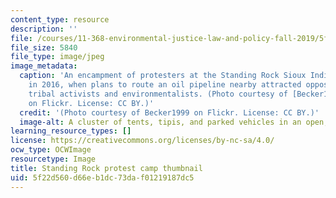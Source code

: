 ```yaml
---
content_type: resource
description: ''
file: /courses/11-368-environmental-justice-law-and-policy-fall-2019/5f22d560d66eb1dc73daf01219187dc5_11-368f19-th.jpg
file_size: 5840
file_type: image/jpeg
image_metadata:
  caption: 'An encampment of protesters at the Standing Rock Sioux Indian Reservation
    in 2016, when plans to route an oil pipeline nearby attracted opposition from
    tribal activists and environmentalists. (Photo courtesy of [Becker1999](https://www.flickr.com/photos/becker271/31046295083/)
    on Flickr. License: CC BY.)'
  credit: '(Photo courtesy of Becker1999 on Flickr. License: CC BY.)'
  image-alt: A cluster of tents, tipis, and parked vehicles in an open, treeless landscape.
learning_resource_types: []
license: https://creativecommons.org/licenses/by-nc-sa/4.0/
ocw_type: OCWImage
resourcetype: Image
title: Standing Rock protest camp thumbnail
uid: 5f22d560-d66e-b1dc-73da-f01219187dc5
---
```

